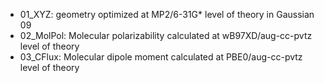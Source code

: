 
* 01_XYZ:  geometry optimized at MP2/6-31G* level of theory in Gaussian 09
* 02_MolPol:  Molecular polarizability calculated at wB97XD/aug-cc-pvtz level of theory
* 03_CFlux: Molecular dipole moment calculated at PBE0/aug-cc-pvtz level of theory



